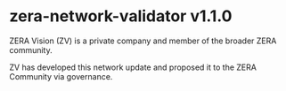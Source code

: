 # zera-network-validator v1.1.0
ZERA Vision (ZV) is a private company and member of the broader ZERA community.

ZV has developed this network update and proposed it to the ZERA Community via governance.
